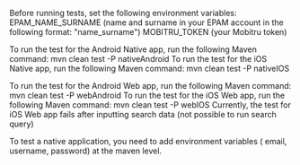 Before running tests, set the following environment variables: EPAM_NAME_SURNAME (name and surname in your EPAM account in the following format: "name_surname") MOBITRU_TOKEN (your Mobitru token)

To run the test for the Android Native app, run the following Maven command: mvn clean test -P nativeAndroid To run the test for the iOS Native app, run the following Maven command: mvn clean test -P nativeIOS

To run the test for the Android Web app, run the following Maven command: mvn clean test -P webAndroid To run the test for the iOS Web app, run the following Maven command: mvn clean test -P webIOS 
Currently, the test for iOS Web app fails after inputting search data (not possible to run search query)

To test a native application, you need to add environment variables ( email, username, password) at the maven level.